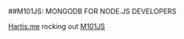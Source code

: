 ##M101JS: MONGODB FOR NODE.JS DEVELOPERS

[Hartis.me](http://www.hartzis.me) rocking out [M101JS](https://university.mongodb.com/courses/M101JS/about)
